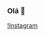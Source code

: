 
### Olá 👋

[!Instagram](https://img.shields.io/badge/Instagram-E4405F?style=for-the-badge&logo=instagram&logoColor=white)
